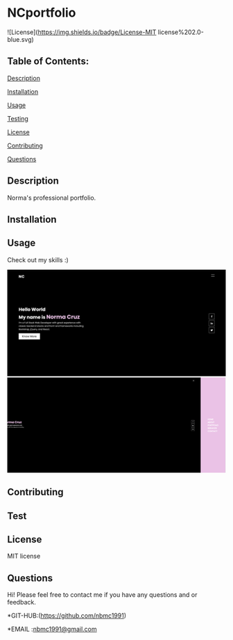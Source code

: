 # NCportfolio


  ![License](https://img.shields.io/badge/License-MIT license%202.0-blue.svg)


## Table of Contents:


[Description](#description)


[Installation](#installation)

[Usage](#usage)


[Testing](#testing)


[License](#license)


[Contributing](#contributing)


[Questions](#questions)



## Description

Norma's professional portfolio.

## Installation
## Usage 

Check out my skills :)

   ![](https://github.com/nbmc1991/NCportfolio/blob/main/public/images/Screenshot%202020-11-18%20151909.png)
   ![](https://github.com/nbmc1991/NCportfolio/blob/main/public/images/Screenshot%202020-11-18%20152032.png)


## Contributing
## Test 
## License 

 MIT license


## Questions 
Hi! 
Please feel free to contact me if you have any questions and     or feedback.


*GIT-HUB:(https://github.com/nbmc1991)

*EMAIL :nbmc1991@gmail.com
